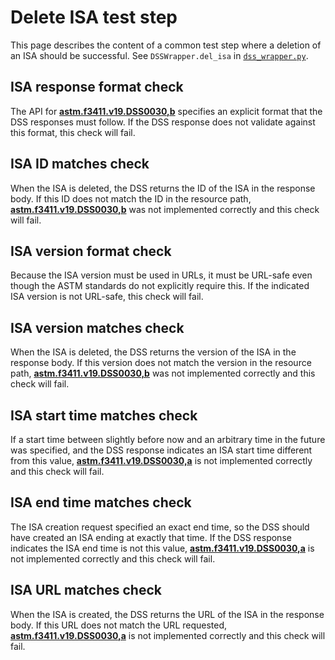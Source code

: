 # Delete ISA test step

This page describes the content of a common test step where a deletion of an ISA should be successful.
See `DSSWrapper.del_isa` in [`dss_wrapper.py`](../../../dss_wrapper.py).

## ISA response format check

The API for **[astm.f3411.v19.DSS0030,b](../../../../../../requirements/astm/f3411/v19.md)** specifies an explicit format that the DSS responses must follow.  If the DSS response does not validate against this format, this check will fail.

## ISA ID matches check

When the ISA is deleted, the DSS returns the ID of the ISA in the response body.  If this ID does not match the ID in the resource path, **[astm.f3411.v19.DSS0030,b](../../../../../../requirements/astm/f3411/v19.md)** was not implemented correctly and this check will fail.

## ISA version format check

Because the ISA version must be used in URLs, it must be URL-safe even though the ASTM standards do not explicitly require this.  If the indicated ISA version is not URL-safe, this check will fail.

## ISA version matches check

When the ISA is deleted, the DSS returns the version of the ISA in the response body.  If this version does not match the version in the resource path, **[astm.f3411.v19.DSS0030,b](../../../../../../requirements/astm/f3411/v19.md)** was not implemented correctly and this check will fail.

## ISA start time matches check

If a start time between slightly before now and an arbitrary time in the future was specified, and the DSS response indicates an ISA start time different from this value, **[astm.f3411.v19.DSS0030,a](../../../../../../requirements/astm/f3411/v19.md)** is not implemented correctly and this check will fail.

## ISA end time matches check

The ISA creation request specified an exact end time, so the DSS should have created an ISA ending at exactly that time. If the DSS response indicates the ISA end time is not this value, **[astm.f3411.v19.DSS0030,a](../../../../../../requirements/astm/f3411/v19.md)** is not implemented correctly and this check will fail.

## ISA URL matches check

When the ISA is created, the DSS returns the URL of the ISA in the response body. If this URL does not match the URL requested, **[astm.f3411.v19.DSS0030,a](../../../../../../requirements/astm/f3411/v19.md)** is not implemented correctly and this check will fail.
